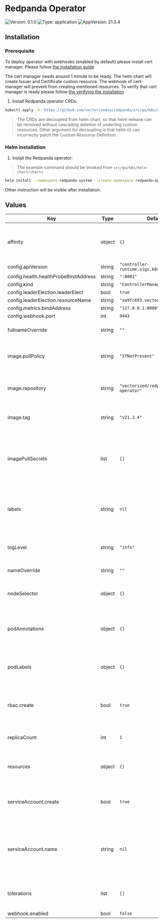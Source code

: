 # Redpanda Operator

![Version: 0.1.0](https://img.shields.io/badge/Version-0.1.0-informational?style=flat-square) ![Type: application](https://img.shields.io/badge/Type-application-informational?style=flat-square) ![AppVersion: 21.3.4](https://img.shields.io/badge/AppVersion-21.3.4-informational?style=flat-square)

## Installation

### Prerequisite

To deploy operator with webhooks (enabled by default) please install
cert manager. Please follow
[the installation guide](https://cert-manager.io/docs/installation/)

The cert manager needs around 1 minute to be ready. The helm chart
will create Issuer and Certificate custom resource. The
webhook of cert-manager will prevent from creating mentioned
resources. To verify that cert manager is ready please follow
[the verifying the installation](https://cert-manager.io/docs/installation/kubernetes/#verifying-the-installation)

1. Install Redpanda operator CRDs:

```sh
kubectl apply -k 'https://github.com/vectorizedio/redpanda/src/go/k8s/config/crd?ref=v21.3.4'
```

> The CRDs are decoupled from helm chart, so that helm release can be
> removed without cascading deletion of underling custom resources.
> Other argument for decoupling is that helm cli can incorrectly
> patch the Custom Resource Definition.

### Helm installation

1. Install the Redpanda operator:

> The example command should be invoked from `src/go/k8s/helm-chart/charts`

```sh
helm install --namespace redpanda-system --create-namespace redpanda-operator ./redpanda-operator
```

Other instruction will be visible after installation.

## Values

| Key | Type | Default | Description |
|-----|------|---------|-------------|
| affinity | object | `{}` | Allows to specify affinity for Redpanda Operator PODs |
| config.apiVersion | string | `"controller-runtime.sigs.k8s.io/v1alpha1"` |  |
| config.health.healthProbeBindAddress | string | `":8081"` |  |
| config.kind | string | `"ControllerManagerConfig"` |  |
| config.leaderElection.leaderElect | bool | `true` |  |
| config.leaderElection.resourceName | string | `"aa9fc693.vectorized.io"` |  |
| config.metrics.bindAddress | string | `"127.0.0.1:8080"` |  |
| config.webhook.port | int | `9443` |  |
| fullnameOverride | string | `""` | Override the fully qualified app name |
| image.pullPolicy | string | `"IfNotPresent"` | Define the pullPolicy for Redpanda Operator image |
| image.repository | string | `"vectorized/redpanda-operator"` | Repository that Redpanda Operator image is available |
| image.tag | string | `"v21.3.4"` | Define the Redpanda Operator container tag |
| imagePullSecrets | list | `[]` | Redpanda Operator container registry pullSecret (ex: specify docker registry credentials) |
| labels | string | `nil` | Allows to assign labels to the resources created by this helm chart |
| logLevel | string | `"info"` | Set Redpanda Operator log level (debug, info, error, panic, fatal) |
| nameOverride | string | `""` | Override name of app |
| nodeSelector | object | `{}` | Allows to schedule Redpanda Operator on specific nodes |
| podAnnotations | object | `{}` | Allows setting additional annotations for Redpanda Operator PODs |
| podLabels | object | `{}` | Allows setting additional labels for for Redpanda Operator PODs |
| rbac.create | bool | `true` | Specifies whether the RBAC resources should be created |
| replicaCount | int | `1` | Number of instances of Redpanda Operator |
| resources | object | `{}` | Set resources requests/limits for Redpanda Operator PODs |
| serviceAccount.create | bool | `true` | Specifies whether a service account should be created |
| serviceAccount.name | string | `nil` | The name of the service account to use. If not set name is generated using the fullname template |
| tolerations | list | `[]` | Allows to schedule Redpanda Operator on tainted nodes |
| webhook.enabled | bool | `false` |  |
